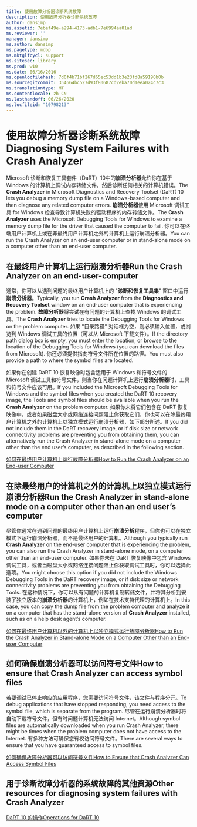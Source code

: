 ```yaml
---
title: 使用故障分析器诊断系统故障
description: 使用故障分析器诊断系统故障
author: dansimp
ms.assetid: 7ebef49e-a294-4173-adb1-7e6994aa01ad
ms.reviewer: ''
manager: dansimp
ms.author: dansimp
ms.pagetype: mdop
ms.mktglfcycl: support
ms.sitesec: library
ms.prod: w10
ms.date: 06/16/2016
ms.openlocfilehash: 7d0f4b71bf267d65ec53dd1b3e23fd8a59190b0b
ms.sourcegitcommit: 354664bc527d93f80687cd2eba70d1eea024c7c3
ms.translationtype: MT
ms.contentlocale: zh-CN
ms.lasthandoff: 06/26/2020
ms.locfileid: "10798213"
---
```

# <span data-ttu-id="4302b-103">使用故障分析器诊断系统故障</span><span class="sxs-lookup"><span data-stu-id="4302b-103">Diagnosing System Failures with Crash Analyzer</span></span>


<span data-ttu-id="4302b-104">Microsoft 诊断和恢复工具套件（DaRT）10中的**崩溃分析器**允许你在基于 Windows 的计算机上调试内存转储文件，然后诊断任何相关的计算机错误。</span><span class="sxs-lookup"><span data-stu-id="4302b-104">The **Crash Analyzer** in Microsoft Diagnostics and Recovery Toolset (DaRT) 10 lets you debug a memory dump file on a Windows-based computer and then diagnose any related computer errors.</span></span> <span data-ttu-id="4302b-105">**崩溃分析器**使用 Microsoft 调试工具 for Windows 检查导致计算机失败的驱动程序的内存转储文件。</span><span class="sxs-lookup"><span data-stu-id="4302b-105">The **Crash Analyzer** uses the Microsoft Debugging Tools for Windows to examine a memory dump file for the driver that caused the computer to fail.</span></span> <span data-ttu-id="4302b-106">你可以在终端用户计算机上或在非最终用户计算机之外的计算机上运行崩溃分析器。</span><span class="sxs-lookup"><span data-stu-id="4302b-106">You can run the Crash Analyzer on an end-user computer or in stand-alone mode on a computer other than an end-user computer.</span></span>

## <span data-ttu-id="4302b-107">在最终用户计算机上运行崩溃分析器</span><span class="sxs-lookup"><span data-stu-id="4302b-107">Run the Crash Analyzer on an end-user-computer</span></span>


<span data-ttu-id="4302b-108">通常，你可以从遇到问题的最终用户计算机上的 "**诊断和恢复工具集**" 窗口中运行**崩溃分析器**。</span><span class="sxs-lookup"><span data-stu-id="4302b-108">Typically, you run **Crash Analyzer** from the **Diagnostics and Recovery Toolset** window on an end-user computer that is experiencing the problem.</span></span> <span data-ttu-id="4302b-109">**故障分析器**将尝试在有问题的计算机上查找 Windows 的调试工具。</span><span class="sxs-lookup"><span data-stu-id="4302b-109">The **Crash Analyzer** tries to locate the Debugging Tools for Windows on the problem computer.</span></span> <span data-ttu-id="4302b-110">如果 "目录路径" 对话框为空，则必须输入位置，或浏览到 Windows 调试工具的位置（可以从 Microsoft 下载文件）。</span><span class="sxs-lookup"><span data-stu-id="4302b-110">If the directory path dialog box is empty, you must enter the location, or browse to the location of the Debugging Tools for Windows (you can download the files from Microsoft).</span></span> <span data-ttu-id="4302b-111">你还必须提供指向符号文件所在位置的路径。</span><span class="sxs-lookup"><span data-stu-id="4302b-111">You must also provide a path to where the symbol files are located.</span></span>

<span data-ttu-id="4302b-112">如果你在创建 DaRT 10 恢复映像时包含适用于 Windows 和符号文件的 Microsoft 调试工具和符号文件，则当你在问题计算机上运行**崩溃分析器**时，工具和符号文件应该可用。</span><span class="sxs-lookup"><span data-stu-id="4302b-112">If you included the Microsoft Debugging Tools for Windows and the symbol files when you created the DaRT 10 recovery image, the Tools and symbol files should be available when you run the **Crash Analyzer** on the problem computer.</span></span> <span data-ttu-id="4302b-113">如果你未将它们包含在 DaRT 恢复映像中，或者如果磁盘大小或网络连接问题阻止你获取它们，你也可以在除最终用户计算机之外的计算机上以独立模式运行崩溃分析器，如下部分所述。</span><span class="sxs-lookup"><span data-stu-id="4302b-113">If you did not include them in the DaRT recovery image, or if disk size or network connectivity problems are preventing you from obtaining them, you can alternatively run the Crash Analyzer in stand-alone mode on a computer other than the end user’s computer, as described in the following section.</span></span>

[<span data-ttu-id="4302b-114">如何在最终用户计算机上运行故障分析器</span><span class="sxs-lookup"><span data-stu-id="4302b-114">How to Run the Crash Analyzer on an End-user Computer</span></span>](how-to-run-the-crash-analyzer-on-an-end-user-computer-dart-10.md)

## <a href="" id="run-the-crash-analyzer-in-stand-alone-mode-on-a-computer-other-than-an-end-user-s-computer"></a><span data-ttu-id="4302b-115">在除最终用户的计算机之外的计算机上以独立模式运行崩溃分析器</span><span class="sxs-lookup"><span data-stu-id="4302b-115">Run the Crash Analyzer in stand-alone mode on a computer other than an end user’s computer</span></span>


<span data-ttu-id="4302b-116">尽管你通常在遇到问题的最终用户计算机上运行**崩溃分析**程序，但你也可以在独立模式下运行崩溃分析器，而不是最终用户的计算机。</span><span class="sxs-lookup"><span data-stu-id="4302b-116">Although you typically run **Crash Analyzer** on the end-user computer that is experiencing the problem, you can also run the Crash Analyzer in stand-alone mode, on a computer other than an end-user computer.</span></span> <span data-ttu-id="4302b-117">如果你未在 DaRT 恢复映像中包含 Windows 调试工具，或者当磁盘大小或网络连接问题阻止你获取调试工具时，你可以选择此选项。</span><span class="sxs-lookup"><span data-stu-id="4302b-117">You might choose this option if you did not include the Windows Debugging Tools in the DaRT recovery image, or if disk size or network connectivity problems are preventing you from obtaining the Debugging Tools.</span></span> <span data-ttu-id="4302b-118">在这种情况下，你可以从有问题的计算机复制转储文件，并将其分析到安装了独立版本的**崩溃分析器**的计算机上，例如在技术支持代理的计算机上。</span><span class="sxs-lookup"><span data-stu-id="4302b-118">In this case, you can copy the dump file from the problem computer and analyze it on a computer that has the stand-alone version of **Crash Analyzer** installed, such as on a help desk agent’s computer.</span></span>

[<span data-ttu-id="4302b-119">如何在最终用户计算机以外的计算机上以独立模式运行故障分析器</span><span class="sxs-lookup"><span data-stu-id="4302b-119">How to Run the Crash Analyzer in Stand-alone Mode on a Computer Other than an End-user Computer</span></span>](how-to-run-the-crash-analyzer-in-stand-alone-mode-on-a-computer-other-than-an-end-user-computer-dart-10.md)

## <span data-ttu-id="4302b-120">如何确保崩溃分析器可以访问符号文件</span><span class="sxs-lookup"><span data-stu-id="4302b-120">How to ensure that Crash Analyzer can access symbol files</span></span>


<span data-ttu-id="4302b-121">若要调试已停止响应的应用程序，您需要访问符号文件，该文件与程序分开。</span><span class="sxs-lookup"><span data-stu-id="4302b-121">To debug applications that have stopped responding, you need access to the symbol file, which is separate from the program.</span></span> <span data-ttu-id="4302b-122">尽管在运行崩溃分析器时将自动下载符号文件，但有时问题计算机无法访问 Internet。</span><span class="sxs-lookup"><span data-stu-id="4302b-122">Although symbol files are automatically downloaded when you run Crash Analyzer, there might be times when the problem computer does not have access to the Internet.</span></span> <span data-ttu-id="4302b-123">有多种方法可确保您有权访问符号文件。</span><span class="sxs-lookup"><span data-stu-id="4302b-123">There are several ways to ensure that you have guaranteed access to symbol files.</span></span>

[<span data-ttu-id="4302b-124">如何确保故障分析器可以访问符号文件</span><span class="sxs-lookup"><span data-stu-id="4302b-124">How to Ensure that Crash Analyzer Can Access Symbol Files</span></span>](how-to-ensure-that-crash-analyzer-can-access-symbol-files-dart-10.md)

## <span data-ttu-id="4302b-125">用于诊断故障分析器的系统故障的其他资源</span><span class="sxs-lookup"><span data-stu-id="4302b-125">Other resources for diagnosing system failures with Crash Analyzer</span></span>


[<span data-ttu-id="4302b-126">DaRT 10 的操作</span><span class="sxs-lookup"><span data-stu-id="4302b-126">Operations for DaRT 10</span></span>](operations-for-dart-10.md)

 

 





